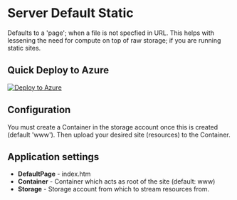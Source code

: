 # Server Default Static
Defaults to a 'page'; when a file is not specfied in URL. This helps with lessening the need for compute on top of raw storage; if you are running static sites.

## Quick Deploy to Azure

[![Deploy to Azure](http://azuredeploy.net/deploybutton.svg)](https://azuredeploy.net/)

## Configuration

You must create a Container in the storage account once this is created (default 'www'). Then upload your desired site (resources) to the Container.

## Application settings

- **DefaultPage** - index.htm
- **Container** - Container which acts as root of the site (default: www)
- **Storage** - Storage account from which to stream resources from.